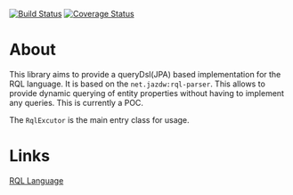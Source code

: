 [![Build Status](https://app.travis-ci.com/Phil-Ba/rql-2-queryDsl.svg?branch=master&kill_cache=1)](https://app.travis-ci.com/github/Phil-Ba/rql-2-queryDsl)
[![Coverage Status](https://coveralls.io/repos/github/Phil-Ba/rql-2-queryDsl/badge.svg?branch=master&kill_cache=1)](https://coveralls.io/github/Phil-Ba/rql-2-queryDsl?branch=master)

# About

This library aims to provide a queryDsl(JPA) based implementation for the RQL language. It is based on the `net.jazdw:rql-parser`. This
allows to provide dynamic querying of entity properties without having to implement any queries. This is currently a POC.

The `RqlExcutor` is the main entry class for usage.

# Links

[RQL Language](https://github.com/persvr/rql)
